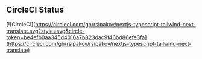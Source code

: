 ## CircleCI Status
[![CircleCI](https://circleci.com/gh/rsipakov/nextjs-typescript-tailwind-next-translate.svg?style=svg&circle-token=be4efb0aa345d4016a7b823dac9f46bd86efe3fa](https://circleci.com/gh/rsipakov/rsipakov/nextjs-typescript-tailwind-next-translate)
